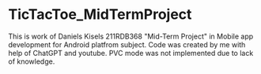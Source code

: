 # TicTacToe_MidTermProject
This is work of Daniels Kisels 211RDB368 "Mid-Term Project" in Mobile app development for Android platfrom subject. Code was created by me with help of ChatGPT and youtube. PVC mode was not implemented due to lack of knowledge.
